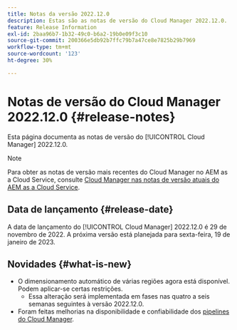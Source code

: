 ```yaml
---
title: Notas da versão 2022.12.0
description: Estas são as notas de versão do Cloud Manager 2022.12.0.
feature: Release Information
exl-id: 2baa96b7-1b32-49c0-b6a2-19b0e09f3c10
source-git-commit: 200366e5db92b7ffc79b7a47ce8e7825b29b7969
workflow-type: tm+mt
source-wordcount: '123'
ht-degree: 30%

---
```


# Notas de versão do Cloud Manager 2022.12.0 {#release-notes}

Esta página documenta as notas de versão do [!UICONTROL Cloud Manager] 2022.12.0.

>[!NOTE]
>
>Para obter as notas de versão mais recentes do Cloud Manager no AEM as a Cloud Service, consulte [Cloud Manager nas notas de versão atuais do AEM as a Cloud Service](https://experienceleague.adobe.com/docs/experience-manager-cloud-service/content/implementing/using-cloud-manager/release-notes-cloud-manager/release-notes-cm-current.html?lang=pt-BR).

## Data de lançamento {#release-date}

A data de lançamento do [!UICONTROL Cloud Manager] 2022.12.0 é 29 de novembro de 2022. A próxima versão está planejada para sexta-feira, 19 de janeiro de 2023.

## Novidades {#what-is-new}

* O dimensionamento automático de várias regiões agora está disponível. Podem aplicar-se certas restrições.
   * Essa alteração será implementada em fases nas quatro a seis semanas seguintes à versão 2022.12.0.
* Foram feitas melhorias na disponibilidade e confiabilidade dos [pipelines do Cloud Manager](/help/overview/ci-cd-pipelines.md).
